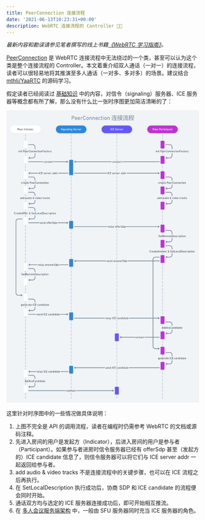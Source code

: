 ```yaml
---
title: PeerConnection 连接流程
date: '2021-06-13T10:23:31+00:00'
description: WebRTC 连接流程的 Controller 👨‍💼
---
```


*最新内容和勘误请参见笔者撰写的线上书籍[《WebRTC 学习指南》](https://webrtc.mthli.com/connection/peer-connection/)。*

[PeerConnection](https://webrtc.googlesource.com/src/+/refs/heads/master/pc/peer_connection.h) 是 WebRTC 连接流程中无法绕过的一个类，甚至可以认为这个类是整个连接流程的 Controller。本文着重介绍双人通话（一对一）的连接流程，读者可以很轻易地将其推演至多人通话（一对多、多对多）的场景。建议结合 [mthli/YaaRTC](https://github.com/mthli/YaaRTC) 的源码学习。

假定读者已经阅读过 [基础知识](https://webrtc.mthli.com/) 中的内容，对信令（signaling）服务器、ICE 服务器等概念都有所了解，那么没有什么比一张时序图更加简洁清晰的了：

![](./peer-connection.png)

这里针对时序图中的一些情况做具体说明：

1. 上图不完全是 API 的调用流程，读者在编程时仍需参考 WebRTC 的文档或源码注释。
2. 先进入房间的用户是发起方（Indicator），后进入房间的用户是参与者（Participant）。如果参与者进房时信令服务器已经有 offerSdp 甚至（发起方的）ICE candidate 信息了，则信令服务器可以将它们与 ICE server addr 一起返回给参与者。
3. add audio & video tracks 不是连接流程中的关键步骤，也可以在 ICE 流程之后再执行。
5. 在 SetLocalDescription 执行成功后，协商 SDP 和 ICE candidate 的流程便会同时开始。
6. 通话双方均与选定的 ICE 服务器连接成功后，即可开始相互推流。
7. 在 [多人会议服务端架构](https://webrtc.mthli.com/basic/mesh-mcu-sfu/) 中，一般由 SFU 服务器同时充当 ICE 服务器的角色。
